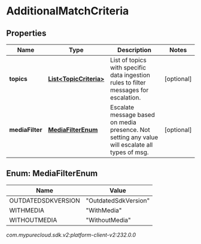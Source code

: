 # AdditionalMatchCriteria


## Properties

| Name | Type | Description | Notes |
| ------------ | ------------- | ------------- | ------------- |
| **topics** | [**List&lt;TopicCriteria&gt;**](TopicCriteria) | List of topics with specific data ingestion rules to filter messages for escalation. |  [optional] |
| **mediaFilter** | [**MediaFilterEnum**](#Enum--MediaFilterEnum) | Escalate message based on media presence. Not setting any value will escalate all types of msg. |  [optional] |


## Enum: MediaFilterEnum

| Name | Value |
| ---- | ----- |
| OUTDATEDSDKVERSION | &quot;OutdatedSdkVersion&quot; | 
| WITHMEDIA | &quot;WithMedia&quot; | 
| WITHOUTMEDIA | &quot;WithoutMedia&quot; | 




_com.mypurecloud.sdk.v2:platform-client-v2:232.0.0_

